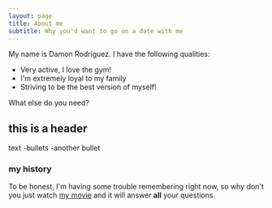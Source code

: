 ```yaml
---
layout: page
title: About me
subtitle: Why you'd want to go on a date with me
---
```


My name is Damon Rodriguez. I have the following qualities:

- Very active, I love the gym!
- I'm extremely loyal to my family
- Striving to be the best version of myself!

What else do you need?

## this is a header

text
-bullets
-another bullet

### my history

To be honest, I'm having some trouble remembering right now, so why don't you just watch [my movie](http://en.wikipedia.org/wiki/The_Princess_Bride_%28film%29) and it will answer **all** your questions.
